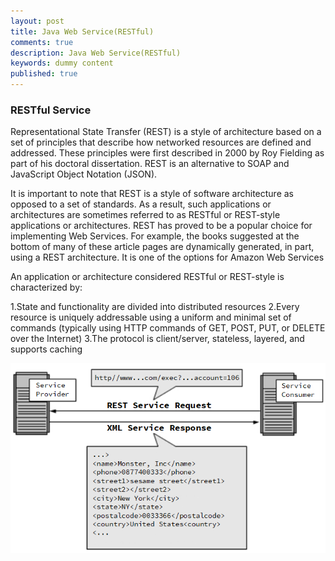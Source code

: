 ```yaml
---
layout: post
title: Java Web Service(RESTful)
comments: true
description: Java Web Service(RESTful)
keywords: dummy content
published: true
---
```

### RESTful Service

Representational State Transfer (REST) is a style of architecture based on a set of principles that describe how networked resources are defined and addressed. These principles were first described in 2000 by Roy Fielding as part of his doctoral dissertation. REST is an alternative to SOAP and JavaScript Object Notation (JSON).

It is important to note that REST is a style of software architecture as opposed to a set of standards. As a result, such applications or architectures are sometimes referred to as RESTful or REST-style applications or architectures. REST has proved to be a popular choice for implementing Web Services. For example, the books suggested at the bottom of many of these article pages are dynamically generated, in part, using a REST architecture. It is one of the options for Amazon Web Services

An application or architecture considered RESTful or REST-style is characterized by:

1.State and functionality are divided into distributed resources
2.Every resource is uniquely addressable using a uniform and minimal set of commands (typically using HTTP commands of GET, POST, PUT, or DELETE over the Internet)
3.The protocol is client/server, stateless, layered, and supports caching

![ws_rest_01.png](/assets/images/post_images/ws/ws_rest_01.png)

